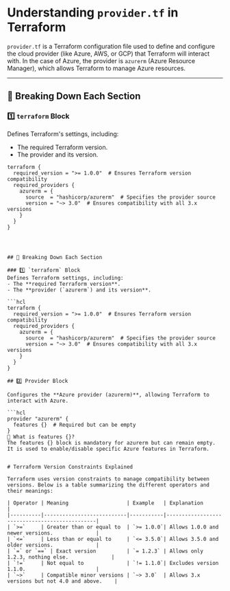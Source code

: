 # Understanding `provider.tf` in Terraform

`provider.tf` is a Terraform configuration file used to define and configure the cloud provider (like Azure, AWS, or GCP) that Terraform will interact with. In the case of Azure, the provider is `azurerm` (Azure Resource Manager), which allows Terraform to manage Azure resources.

---

## 📌 Breaking Down Each Section

### 1️⃣ `terraform` Block
Defines Terraform's settings, including:
- The required Terraform version.
- The provider and its version.

```hcl
terraform {
  required_version = ">= 1.0.0"  # Ensures Terraform version compatibility
  required_providers {
    azurerm = {
      source  = "hashicorp/azurerm"  # Specifies the provider source
      version = "~> 3.0"  # Ensures compatibility with all 3.x versions
    }
  }
}




## 📌 Breaking Down Each Section

### 1️⃣ `terraform` Block
Defines Terraform settings, including:
- The **required Terraform version**.
- The **provider (`azurerm`) and its version**.

```hcl
terraform {
  required_version = ">= 1.0.0"  # Ensures Terraform version compatibility
  required_providers {
    azurerm = {
      source  = "hashicorp/azurerm"  # Specifies the provider source
      version = "~> 3.0"  # Ensures compatibility with all 3.x versions
    }
  }
}

## 2️⃣ Provider Block

Configures the **Azure provider (azurerm)**, allowing Terraform to interact with Azure.

```hcl
provider "azurerm" {
  features {}  # Required but can be empty
}
🔹 What is features {}?
The features {} block is mandatory for azurerm but can remain empty.
It is used to enable/disable specific Azure features in Terraform.


# Terraform Version Constraints Explained

Terraform uses version constraints to manage compatibility between versions. Below is a table summarizing the different operators and their meanings:

| Operator | Meaning                   | Example   | Explanation                                   |
|----------|---------------------------|-----------|-----------------------------------------------|
| `>=`     | Greater than or equal to  | `>= 1.0.0`| Allows 1.0.0 and newer versions.              |
| `<=`     | Less than or equal to     | `<= 3.5.0`| Allows 3.5.0 and older versions.              |
| `=` or `==` | Exact version          | `= 1.2.3` | Allows only 1.2.3, nothing else.              |
| `!=`     | Not equal to              | `!= 1.1.0`| Excludes version 1.1.0.                       |
| `~>`     | Compatible minor versions | `~> 3.0`  | Allows 3.x versions but not 4.0 and above.    |
